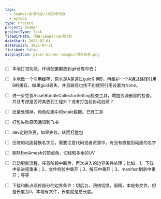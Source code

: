 ```yaml
---
tags:
  - SeaWar/杂项代办/7月杂项代办
  - mytodo
type: Project
project: SeaWar
projectType: Task
fileDirPath: 项目/SeaWar/杂项代办
dateStart: 2025-07-01
dateFinish: 2025-07-31
finished: false
displayIcon: pixel-banner-images/项目任务.png
---
```

- [ ] 本地打包功能，环境配置都放到git仓库中去；
- [ ] 本地做一个引用缓存，原本是A是通过guid引用B，再维护一个A通过路径引用B的缓存。如果guid丢失，并且路径也找不到就将引用设置为None。
- [ ] 进一步完善AssetBundleCollectorSetting检查工具，增加资源删除的检查。并且考虑是否将其放到工程外？或者打包前自动创建？
- [ ] 批量处理掉，角色动画中的scale数据。已有工具
- [ ] 打包失败原因通知到飞书
- [ ] dev定时热更，如果失败，转而打整包
- [ ] 压缩的动画替换名字后，需要注意代码或者资源中，有没有直接到动画的名字
- [ ] 剔除fbx中mesh的顶点色，切线和多余的UV
- [ ] 启动更新流程，任意阶段中断后，再次进入的边界条件处理：比如：1、下载中杀进程重来；2、文件检验中重开；3、解压中重开；3、manifest刷新中重开；等等
- [ ] 下载和断点续传部分的边界条件：切后台，网络切换，弱网，本地有文件，但是长度为0，本地有文件，长度就是总长度。




